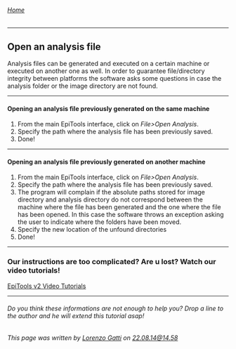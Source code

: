 ###### [Home](Home)
---------------------------------------
## Open an analysis file

Analysis files can be generated and executed on a certain machine or executed on another one as well. In order to guarantee file/directory integrity between platforms the software asks some questions in case the analysis folder or the image directory are not found. 

---------------------------------------
#### Opening an analysis file previously generated on the same machine

1. From the main EpiTools interface, click on *File>Open Analysis*.
2. Specify the path where the analysis file has been previously saved.
3. Done!


---------------------------------------
#### Opening an analysis file previously generated on another machine

1. From the main EpiTools interface, click on *File>Open Analysis*.
2. Specify the path where the analysis file has been previously saved.
3. The program will complain if the absolute paths stored for image directory and analysis directory do not correspond between the machine where the file has been generated and the one where the file has been opened. In this case the software throws an exception asking the user to indicate where the folders have been moved. 
4. Specify the new location of the unfound directories
5. Done!

---------------------------------------
### Our instructions are too complicated? Are u lost? Watch our video tutorials!

<a href="https://epitools-eu-central-1-088391093549-movies.s3-eu-west-1.amazonaws.com/index.html" target="_blank">EpiTools v2 Video Tutorials</a> 

---------------------------------------

######  Do you think these informations are not enough to help you? Drop a line to the author and he will extend this tutorial asap!

###### This page was written by [Lorenzo Gatti](mailto:lorenzo.gatti.89@gmail.com) on 22.08.14@14.58



<script>
  (function(i,s,o,g,r,a,m){i['GoogleAnalyticsObject']=r;i[r]=i[r]||function(){
  (i[r].q=i[r].q||[]).push(arguments)},i[r].l=1*new Date();a=s.createElement(o),
  m=s.getElementsByTagName(o)[0];a.async=1;a.src=g;m.parentNode.insertBefore(a,m)
  })(window,document,'script','//www.google-analytics.com/analytics.js','ga');

  ga('create', 'UA-55332946-1', 'auto');
  ga('send', 'pageview');

</script>
